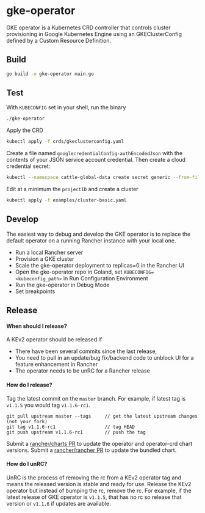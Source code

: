 # gke-operator

GKE operator is a Kubernetes CRD controller that controls cluster provisioning in Google Kubernetes Engine using an GKEClusterConfig defined by a Custom Resource Definition.

## Build

```sh
go build -o gke-operator main.go
```

## Test

With `KUBECONFIG` set in your shell, run the binary

```sh
./gke-operator
```

Apply the CRD

```sh
kubectl apply -f crds/gkeclusterconfig.yaml
```

Create a file named `googlecredentialConfig-authEncodedJson` with the contents
of your JSON service account credential. Then create a cloud credential secret:

```sh
kubectl --namespace cattle-global-data create secret generic --from-file=googlecredentialConfig-authEncodedJson cc-abcde
```

Edit at a minimum the `projectID` and create a cluster

```sh
kubectl apply -f examples/cluster-basic.yaml
```

## Develop

The easiest way to debug and develop the GKE operator is to replace the default operator on a running Rancher instance with your local one.

* Run a local Rancher server
* Provision a GKE cluster
* Scale the gke-operator deployment to replicas=0 in the Rancher UI
* Open the gke-operator repo in Goland, set `KUBECONFIG=<kubeconfig_path>` in Run Configuration Environment 
* Run the gke-operator in Debug Mode
* Set breakpoints

## Release

#### When should I release?

A KEv2 operator should be released if 

* There have been several commits since the last release,
* You need to pull in an update/bug fix/backend code to unblock UI for a feature enhancement in Rancher
* The operator needs to be unRC for a Rancher release

#### How do I release?

Tag the latest commit on the `master` branch. For example, if latest tag is `v1.1.5` you would tag `v1.1.6-rc1`.

    git pull upstream master --tags     // get the latest upstream changes (not your fork)
    git tag v1.1.6-rc1                  // tag HEAD
    git push upstream v1.1.6-rc1        // push the tag

Submit a [rancher/charts PR](https://github.com/rancher/charts/pull/2242) to update the operator and operator-crd chart versions.
Submit a [rancher/rancher PR](https://github.com/rancher/rancher/pull/39745) to update the bundled chart.

#### How do I unRC?

UnRC is the process of removing the rc from a KEv2 operator tag and means the released version is stable and ready for use. Release the KEv2 operator but instead of bumping the rc, remove the rc. For example, if the latest release of GKE operator is `v1.1.5`, that has no rc so release that version or `v1.1.6` if updates are available.

